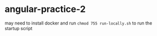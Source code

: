 # angular-practice-2

may need to install docker and run `chmod 755 run-locally.sh` to run the startup script
